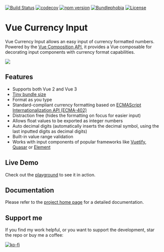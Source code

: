[![Build Status](https://travis-ci.com/dm4t2/vue-currency-input.svg?branch=master)](https://travis-ci.com/dm4t2/vue-currency-input)
[![codecov](https://codecov.io/gh/dm4t2/vue-currency-input/branch/master/graph/badge.svg)](https://codecov.io/gh/dm4t2/vue-currency-input)
[![npm version](https://badgen.net/npm/v/vue-currency-input?color=green)](https://www.npmjs.com/package/vue-currency-input)
[![Bundlephobia](https://badgen.net/bundlephobia/minzip/vue-currency-input?color=green)](https://bundlephobia.com/result?p=vue-currency-input)
[![License](https://badgen.net/github/license/dm4t2/vue-currency-input?color=green)](https://github.com/dm4t2/vue-currency-input/blob/master/LICENSE)

# Vue Currency Input
Vue Currency Input allows an easy input of currency formatted numbers. Powered by the [Vue Composition API](https://v3.vuejs.org/guide/composition-api-introduction.html), it provides a Vue composable for decorating input components with currency format capabilities.

[![](docs/vue-currency-input.gif)](https://vue-currency-input-next.netlify.app/)

## Features
* Supports both Vue 2 and Vue 3
* [Tiny bundle size](https://bundlephobia.com/result?p=vue-currency-input)
* Format as you type
* Standard-compliant currency formatting based on [ECMAScript Internationalization API (ECMA-402)](https://developer.mozilla.org/en-US/docs/Web/JavaScript/Reference/Global_Objects/Intl/NumberFormat)
* Distraction free (hides the formatting on focus for easier input)
* Allows float values to be exported as integer numbers
* Auto decimal digits (automatically inserts the decimal symbol, using the last inputted digits as decimal digits)
* Built-in value range validation
* Works with input components of popular frameworks like [Vuetify](https://vuetifyjs.com/en/components/text-fields/), [Quasar](https://quasar.dev/vue-components/input) or [Element](https://element.eleme.io/#/en-US/component/input)

## Live Demo
Check out the [playground](https://vue-currency-input-next.netlify.app/playground/) to see it in action.

## Documentation
Please refer to the [project home page](https://vue-currency-input-next.netlify.app/) for a detailed documentation.

## Support me
If you find my work helpful, or you want to support the development, star the repo or buy me a coffee:

[![ko-fi](https://www.ko-fi.com/img/githubbutton_sm.svg)](https://ko-fi.com/D1D6SXEA)
